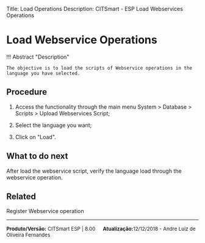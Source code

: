Title: Load Operations
Description: CITSmart - ESP Load Webservices Operations

Load Webservice Operations
======================

!!! Abstract "Description"

    The objective is to load the scripts of Webservice operations in the language you have selected.

Procedure
-------------

1.  Access the functionality through the main menu System \> Database \> Scripts
    \> Upload Webservices Script;

2.  Select the language you want;

3.  Click on "Load".

What to do next
-------------------

After load the webservice script, verify the language load through the
webservice operation.

Related
-------

Register Webservice operation


<hr>
<font  Size=2><b>Produto/Versão:</b> CITSmart ESP | 8.00</font> &nbsp; &nbsp;
<font  Size=2><b>Atualização:</b>12/12/2018 - Andre Luiz de Oliveira Fernandes</font>
	
